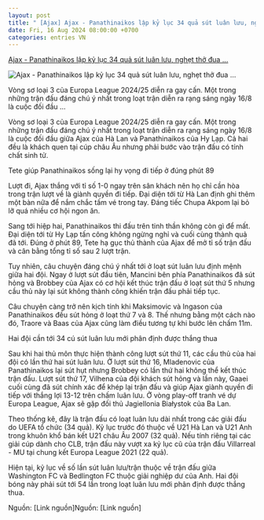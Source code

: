 ```yaml
---
layout: post
title: " [Ajax] Ajax - Panathinaikos lập kỷ lục 34 quả sút luân lưu, nghẹt thở đua ..."
date: Fri, 16 Aug 2024 08:00:00 +0700
categories: entries VN
---
```

[Ajax - Panathinaikos lập kỷ lục 34 quả sút luân lưu, nghẹt thở đua ...](https://www.24h.com.vn/bong-da/ajax-panathinaikos-lap-ky-luc-34-qua-sut-luan-luu-nghet-tho-dua-ve-du-europa-league-c48a1594232.html)

![Ajax - Panathinaikos lập kỷ lục 34 quả sút luân lưu, nghẹt thở đua ...](https://cdn.24h.com.vn/upload/3-2024/images/2024-08-16/5-1200-1723763228-370-width1200height628-watermark.jpg)

Vòng sơ loại 3 của Europa League 2024/25 diễn ra gay cấn. Một trong những trận đấu đáng chú ý nhất trong loạt trận diễn ra rạng sáng ngày 16/8 là cuộc đối đầu ...

Vòng sơ loại 3 của Europa League 2024/25 diễn ra gay cấn. Một trong những trận đấu đáng chú ý nhất trong loạt trận diễn ra rạng sáng ngày 16/8 là cuộc đối đầu giữa Ajax của Hà Lan và Panathinaikos của Hy Lạp. Cả hai đều là khách quen tại cúp châu Âu nhưng phải bước vào trận đấu có tính chất sinh tử.

Tete giúp Panathinaikos sống lại hy vọng đi tiếp ở đúng phút 89

Lượt đi, Ajax thắng với tỉ số 1-0 ngay trên sân khách nên họ chỉ cần hòa trong trận lượt về là giành quyền đi tiếp. Đại diện tới từ Hà Lan định ghi thêm một bàn nữa để nắm chắc tấm vé trong tay. Đáng tiếc Chupa Akpom lại bỏ lỡ quá nhiều cơ hội ngon ăn.

Sang tới hiệp hai, Panathinaikos thi đấu trên tinh thần không còn gì để mất. Đại diện tới từ Hy Lạp tấn công không ngừng nghỉ và cuối cùng thành quả đã tới. Đúng ở phút 89, Tete hạ gục thủ thành của Ajax để mở tỉ số trận đấu và cân bằng tổng tỉ số sau 2 lượt trận.

Tuy nhiên, câu chuyện đáng chú ý nhất tới ở loạt sút luân lưu định mệnh giữa hai đội. Ngay ở lượt sút đầu tiên, Mancini bên phía Panathinaikos đã sút hỏng và Brobbey của Ajax có cơ hội kết thúc trận đấu ở loạt sút thứ 5 nhưng cầu thủ này lại sút không thành công khiến trận đấu phải tiếp tục.

Câu chuyện càng trở nên kịch tính khi Maksimovic và Ingason của Panathinaikos đều sút hỏng ở loạt thứ 7 và 8. Thế nhưng bằng một cách nào đó, Traore và Baas của Ajax cũng làm điều tương tự khi bước lên chấm 11m.

Hai đội cần tới 34 cú sút luân lưu mới phân định được thắng thua

Sau khi hai thủ môn thực hiện thành công lượt sút thứ 11, các cầu thủ của hai đội có lần thứ hai sút luân lưu. Ở lượt sút thứ 16, Mladenovic của Panathinaikos lại sút hụt nhưng Brobbey có lần thứ hai không thể kết thúc trận đấu. Lượt sút thứ 17, Vilhena của đội khách sút hỏng và lần này, Gaaei cuối cùng đã sút chính xác để khép lại trận đấu và giúp Ajax giành quyền đi tiếp với thắng lợi 13-12 trên chấm luân lưu. Ở vòng play-off tranh vé dự Europa League, Ajax sẽ gặp đối thủ Jagiellonia Białystok của Ba Lan.

Theo thống kê, đây là trận đấu có loạt luân lưu dài nhất trong các giải đấu do UEFA tổ chức (34 quả). Kỷ lục trước đó thuộc về U21 Hà Lan và U21 Anh trong khuôn khổ bán kết U21 châu Âu 2007 (32 quả). Nếu tính riêng tại các giải cúp dành cho CLB, trận đấu này vượt xa kỷ lục cũ của trận đấu Villarreal - MU tại chung kết Europa League 2021 (22 quả).

Hiện tại, kỷ lục về số lần sút luân lưu/trận thuộc về trận đấu giữa Washington FC và Bedlington FC thuộc giải nghiệp dư của Anh. Hai đội bóng này phải sút tới 54 lần trong loạt luân lưu mới phân định được thắng thua.

Nguồn: [Link nguồn]Nguồn: [Link nguồn]

